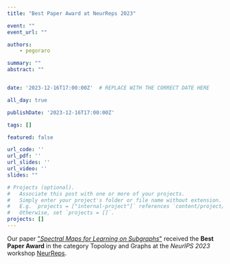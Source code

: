 ```yaml
---
title: "Best Paper Award at NeurReps 2023"

event: ""
event_url: ""

authors:
    - pegoraro

summary: ""
abstract: ""


date: '2023-12-16T17:00:00Z'  # REPLACE WITH THE CORRECT DATE HERE 

all_day: true

publishDate: '2023-12-16T17:00:00Z'

tags: []

featured: false

url_code: ''
url_pdf: ''
url_slides: ''
url_video: ''
slides: ""

# Projects (optional).
#   Associate this post with one or more of your projects.
#   Simply enter your project's folder or file name without extension.
#   E.g. `projects = ["internal-project"]` references `content/project/deep-learning/index.md`.
#   Otherwise, set `projects = []`.
projects: []
---
```


Our paper ["*Spectral Maps for Learning on Subgraphs*"](https://gladia.di.uniroma1.it/publication/pegoraro-2023-spectral/) received the **Best Paper Award** in the category Topology and Graphs at the *NeurIPS 2023* workshop [NeurReps](https://www.neurreps.org/about).
